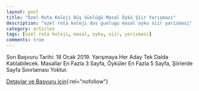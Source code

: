 ```yaml
---
layout: post
title: "Özel Rota Koleji Düş Günlüğü Masal Öykü Şiir Yarışması"
description: "ozel rota koleji dus gunlugu masal oyku siir yarismasi"
category: articles
tags: [ozel rota koleji, masal, oyku, siir, yarismasi]
comments: true
---
```


Son Başvuru Tarihi: 18 Ocak 2019.
Yarışmaya Her Aday Tek Dalda Katılabilecek. Masallar En Fazla 3 Sayfa, Öyküler En Fazla 5 Sayfa, Şiirlerde Sayfa Sınırlaması Yoktur.

[Detaylar ve Başvuru için](https://www.guncel-egitim.org/ozel-rota-koleji-masal-oyku-siir-yarismasi/){:rel="nofollow"}